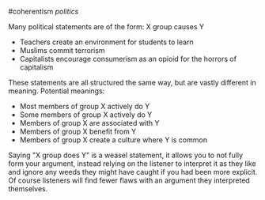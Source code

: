 \#coherentism
*politics*

Many political statements are of the form: X group causes Y

* Teachers create an environment for students to learn
* Muslims commit terrorism
* Capitalists encourage consumerism as an opioid for the horrors of
  capitalism

These statements are all structured the same way, but are vastly
different in meaning. Potential meanings:

* Most members of group X actively do Y
* Some members of group X actively do Y
* Members of group X are associated with Y
* Members of group X benefit from Y
* Members of group X create a culture where Y is common

Saying "X group does Y" is a weasel statement, it allows you to not fully form your
argument, instead relying on the listener to interpret it as they like
and ignore any weeds they might have caught if you had been more
explicit. Of course listeners will find fewer flaws with an argument
they interpreted themselves.

